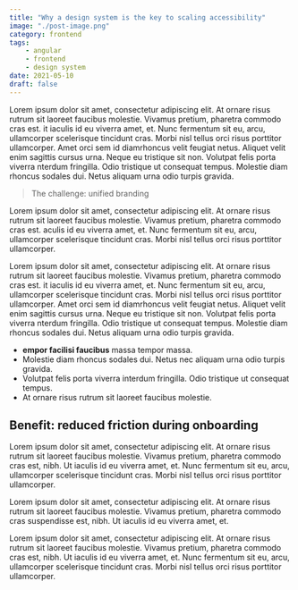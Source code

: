 ```yaml
---
title: "Why a design system is the key to scaling accessibility"
image: "./post-image.png"
category: frontend
tags:
    - angular
    - frontend
    - design system
date: 2021-05-10
draft: false
---
```


Lorem ipsum dolor sit amet, consectetur adipiscing elit. At ornare risus rutrum sit laoreet faucibus molestie. Vivamus pretium, pharetra commodo cras est. it iaculis id eu viverra amet, et. Nunc fermentum sit eu, arcu, ullamcorper scelerisque tincidunt cras. Morbi nisl tellus orci risus porttitor ullamcorper. Amet orci sem id diamrhoncus velit feugiat netus. Aliquet velit enim sagittis cursus urna. Neque eu tristique sit non. Volutpat felis porta viverra nterdum fringilla. Odio tristique ut consequat tempus. Molestie diam rhoncus sodales dui. Netus aliquam urna odio turpis gravida.

> The challenge: unified branding

Lorem ipsum dolor sit amet, consectetur adipiscing elit. At ornare risus rutrum sit laoreet faucibus molestie. Vivamus pretium, pharetra commodo cras est. aculis id eu viverra amet, et. Nunc fermentum sit eu, arcu, ullamcorper scelerisque tincidunt cras. Morbi nisl tellus orci risus porttitor ullamcorper.

Lorem ipsum dolor sit amet, consectetur adipiscing elit. At ornare risus rutrum sit laoreet faucibus molestie. Vivamus pretium, pharetra commodo cras est. it iaculis id eu viverra amet, et. Nunc fermentum sit eu, arcu, ullamcorper scelerisque tincidunt cras. Morbi nisl tellus orci risus porttitor ullamcorper. Amet orci sem id diamrhoncus velit feugiat netus. Aliquet velit enim sagittis cursus urna. Neque eu tristique sit non. Volutpat felis porta viverra nterdum fringilla. Odio tristique ut consequat tempus. Molestie diam rhoncus sodales dui. Netus aliquam urna odio turpis gravida.

-   **empor facilisi faucibus** massa tempor massa.
-   Molestie diam rhoncus sodales dui. Netus nec aliquam urna odio turpis gravida.
-   Volutpat felis porta viverra interdum fringilla. Odio tristique ut consequat tempus.
-   At ornare risus rutrum sit laoreet faucibus molestie.

## Benefit: reduced friction during onboarding

Lorem ipsum dolor sit amet, consectetur adipiscing elit. At ornare risus rutrum sit laoreet faucibus molestie. Vivamus pretium, pharetra commodo cras est, nibh. Ut iaculis id eu viverra amet, et. Nunc fermentum sit eu, arcu, ullamcorper scelerisque tincidunt cras. Morbi nisl tellus orci risus porttitor ullamcorper.

Lorem ipsum dolor sit amet, consectetur adipiscing elit. At ornare risus rutrum sit laoreet faucibus molestie. Vivamus pretium, pharetra commodo cras suspendisse est, nibh. Ut iaculis id eu viverra amet, et.

Lorem ipsum dolor sit amet, consectetur adipiscing elit. At ornare risus rutrum sit laoreet faucibus molestie. Vivamus pretium, pharetra commodo cras est, nibh. Ut iaculis id eu viverra amet, et. Nunc fermentum sit eu, arcu, ullamcorper scelerisque tincidunt cras. Morbi nisl tellus orci risus porttitor ullamcorper.
